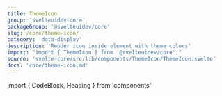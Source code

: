 ```yaml
---
title: ThemeIcon
group: 'svelteuidev-core'
packageGroup: '@svelteuidev/core'
slug: /core/theme-icon/
category: 'data-display'
description: 'Render icon inside element with theme colors'
import: "import { ThemeIcon } from '@svelteuidev/core';"
source: 'svelte-core/src/lib/components/ThemeIcon/ThemeIcon.svelte'
docs: 'core/theme-icon.md'
---
```


import { CodeBlock, Heading } from 'components'

<Heading />
